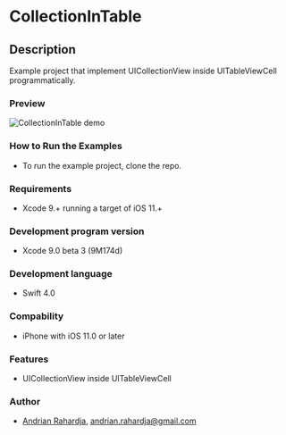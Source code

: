 # CollectionInTable

## Description
Example project that implement UICollectionView inside UITableViewCell programmatically.

### Preview
![CollectionInTable demo](http://i.imgur.com/umSdsiC.gif)

### How to Run the Examples
- To run the example project, clone the repo.

### Requirements
- Xcode 9.+ running a target of iOS 11.+

### Development program version

- Xcode 9.0 beta 3 (9M174d)

### Development language

- Swift 4.0

### Compability
- iPhone with iOS 11.0 or later

### Features

- UICollectionView inside UITableViewCell

### Author
- [Andrian Rahardja](https://github.com/episquare), andrian.rahardja@gmail.com
